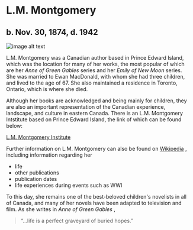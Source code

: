 # L.M. Montgomery
## b. Nov. 30, 1874, d. 1942

![image alt text](https://upload.wikimedia.org/wikipedia/commons/thumb/1/1d/LMM_signed_photo.jpg/220px-LMM_signed_photo.jpg "L.M. Montgomery c. 1935")

L.M. Montgomery was a Canadian author based in Prince Edward Island, which was the location for many of her works, the most popular of which are her *Anne of Green Gables* series and her *Emily of New Moon* series. She was married to Ewan MacDonald, with whom she had three children, and lived to the age of 67. She also maintained a residence in Toronto, Ontario, which is where she died.

Although her books are acknowledged and being mainly for children, they are also an important representation of the Canadian experience, landscape, and culture in eastern Canada. There is an L.M. Montgomery Intstitute based on Prince Edward Island, the link of which can be found below:

[L.M. Montgomery Institute](https://www.lmmontgomery.ca/about/lmm/her-life)

Further information on L.M. Montgomery can also be found on [Wikipedia](https://en.wikipedia.org/wiki/Lucy_Maud_Montgomery) , including information regarding her
- life
- other publications
- publication dates
- life experiences during events such as WWI

To this day, she remains one of the best-beloved children's novelists in all of Canada, and many of her novels have been adapted to television and film. As she writes in *Anne of Green Gables* , 
> “...life is a perfect graveyard of buried hopes.”
